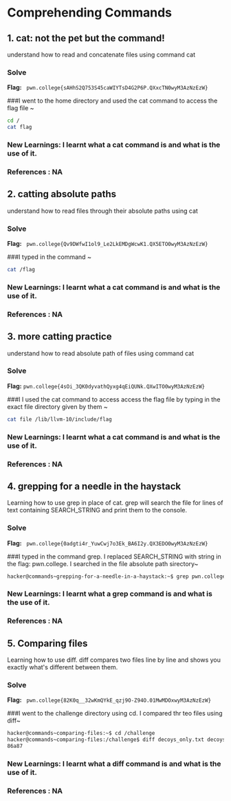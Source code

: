 # Comprehending Commands

## 1. cat: not the pet but the command!
 
understand how to read and concatenate files using command cat

### Solve
**Flag:** ` pwn.college{sAHhS2Q753S45caWIYTsD4G2P6P.QXxcTN0wyM3AzNzEzW}`

###I went to the home directory and used the cat command to access the flag file ~
```bash
cd /
cat flag
```
 


### New Learnings: I learnt what a cat command is and what is the use of it.

### References : NA



## 2. catting absolute paths
 
understand how to read files through their absolute paths using cat

### Solve
**Flag:** ` pwn.college{Qv9DWfwI1ol9_Le2LkEMDgWcwK1.QX5ETO0wyM3AzNzEzW}`

###I typed in the command ~
```bash
cat /flag
```
 


### New Learnings: I learnt what a cat command is and what is the use of it.

### References : NA





## 3. more catting practice
 
understand how to read absolute path of files using command cat

### Solve
**Flag:** `pwn.college{4sOi_3QK0dyvathQyxg4qEiQUNk.QXwITO0wyM3AzNzEzW}`

###I I used the cat command to access access the flag file by typing in the exact file directory given by them ~
```bash
cat file /lib/llvm-10/include/flag
```
 


### New Learnings: I learnt what a cat command is and what is the use of it.

### References : NA




## 4. grepping for a needle in the haystack
 
Learning how to use grep in place of cat. grep will search the file for lines of text containing SEARCH_STRING and print them to the console.

### Solve
**Flag:** ` pwn.college{0adgti4r_YuwCwj7o3Ek_BA6I2y.QX3EDO0wyM3AzNzEzW}`

###I typed in the command grep. I replaced SEARCH_STRING with string in the flag: pwn.college. I searched in the file absolute path sirectory~
```bash
hacker@commands~grepping-for-a-needle-in-a-haystack:~$ grep pwn.college /challenge/data.txt
```
 


### New Learnings: I learnt what a grep command is and what is the use of it.

### References : NA


## 5. Comparing files 

Learning how to use diff. diff compares two files line by line and shows you exactly what's different between them.

### Solve
**Flag:** ` pwn.college{82K0q__32wKmQYkE_qzj9O-Z94O.01MwMDOxwyM3AzNzEzW}`

###I went to the challenge directory using cd. I compared thr teo files using diff~
```bash
hacker@commands~comparing-files:~$ cd /challenge
hacker@commands~comparing-files:/challenge$ diff decoys_only.txt decoys_and_real.txt
86a87
```
 
### New Learnings: I learnt what a diff command is and what is the use of it.

### References : NA






